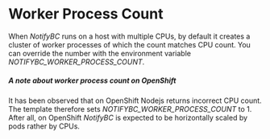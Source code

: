 # Worker Process Count

When *NotifyBC* runs on a host with multiple CPUs, by default it creates a cluster of worker processes of which the count matches CPU count. You can override the number with the environment variable *NOTIFYBC_WORKER_PROCESS_COUNT*.


<div class="note info">
  <h5>A note about worker process count on OpenShift</h5>
  <p>It has been observed that on OpenShift Nodejs returns incorrect CPU count. The template therefore sets <i>NOTIFYBC_WORKER_PROCESS_COUNT</i> to 1. After all, on OpenShift <i>NotifyBC</i> is expected to be horizontally scaled by pods rather by CPUs.
  </p>
</div>